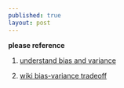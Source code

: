 ```yaml
---
published: true
layout: post
---
```


<script type="text/javascript" src="http://cdn.mathjax.org/mathjax/latest/MathJax.js?config=default"></script>

**please reference** 
1. [understand bias and variance](http://scott.fortmann-roe.com/docs/BiasVariance.html)

2. [wiki bias-variance tradeoff](http://en.wikipedia.org/wiki/Bias%E2%80%93variance_tradeoff)
